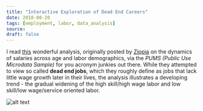```yaml
---
title: "Interactive Exploration of Dead End Careers"
date: 2018-08-20
tags: [employment, labor, data_analysis]
source:
draft: false
---
```


I read [this](https://www.zippia.com/research/dead-end-careers/) wonderful analysis,
originally posted by [Zippia](https://www.zippia.com/about-us/) on the dynamics of
salaries across age and labor demographics, via the _PUMS (Public
Use Microdata Sample)_ for you acronym junkies out there. While they attempted to view
so called __dead end jobs__, which they roughly define as jobs that lack little
wage growth later in their lives, the analysis illustrates a developing trend - the
gradual widening of the high skill/high wage labor and low skill/low wage/service oriented
labor.  

![alt text](/Interactive_exploration_careers.png)
